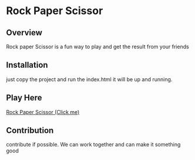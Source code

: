 # Rock Paper Scissor

## Overview

Rock paper Scissor is a fun way to play and get the result from your friends

## Installation

just copy the project and run the index.html it will be up and running.

## Play Here

[Rock Paper Scissor (Click me)](https://sandeepnegi1996.github.io/Rock-Paper-Scissor)

## Contribution

contribute if possible. We can work together and can make it something good

